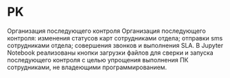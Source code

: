 # PK
Организация последующего контроля
Организация последующего контроля:
  изменения статусов карт сотрудниками отдела;
  отправки sms сотрудниками отдела;
  совершения звонков и выполнения SLA.
  В Jupyter Notebook реализованы кнопки загрузки файлов для сверки и запуска последующего контроля с целью упрощения выполнения ПК сотрудниками, не владеющими программированием.
